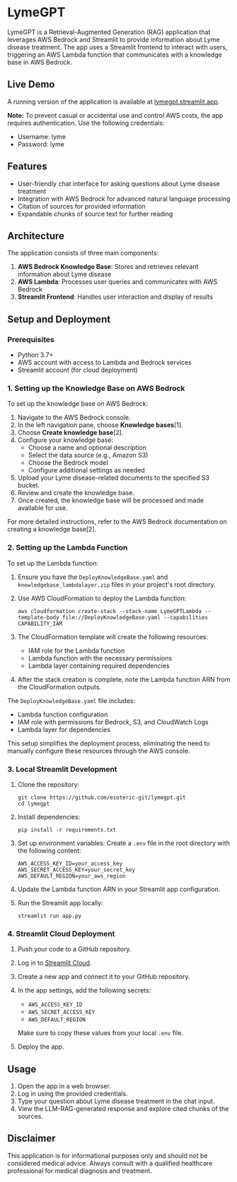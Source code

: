 # LymeGPT

LymeGPT is a Retrieval-Augmented Generation (RAG) application that leverages AWS Bedrock and Streamlit to provide information about Lyme disease treatment. The app uses a Streamlit frontend to interact with users, triggering an AWS Lambda function that communicates with a knowledge base in AWS Bedrock.

## Live Demo

A running version of the application is available at [lymegpt.streamlit.app](https://lymegpt.streamlit.app). 

**Note:** To prevent casual or accidental use and control AWS costs, the app requires authentication. Use the following credentials:

- Username: lyme
- Password: lyme

## Features

- User-friendly chat interface for asking questions about Lyme disease treatment
- Integration with AWS Bedrock for advanced natural language processing
- Citation of sources for provided information
- Expandable chunks of source text for further reading

## Architecture

The application consists of three main components:

1. **AWS Bedrock Knowledge Base**: Stores and retrieves relevant information about Lyme disease
2. **AWS Lambda**: Processes user queries and communicates with AWS Bedrock
3. **Streamlit Frontend**: Handles user interaction and display of results

## Setup and Deployment

### Prerequisites

- Python 3.7+
- AWS account with access to Lambda and Bedrock services
- Streamlit account (for cloud deployment)

### 1. Setting up the Knowledge Base on AWS Bedrock

To set up the knowledge base on AWS Bedrock:

1. Navigate to the AWS Bedrock console.
2. In the left navigation pane, choose **Knowledge bases**[1].
3. Choose **Create knowledge base**[2].
4. Configure your knowledge base:
   - Choose a name and optional description
   - Select the data source (e.g., Amazon S3)
   - Choose the Bedrock model
   - Configure additional settings as needed
5. Upload your Lyme disease-related documents to the specified S3 bucket.
6. Review and create the knowledge base.
7. Once created, the knowledge base will be processed and made available for use.

For more detailed instructions, refer to the AWS Bedrock documentation on creating a knowledge base[2].

### 2. Setting up the Lambda Function

To set up the Lambda function:

1. Ensure you have the `DeployKnowledgeBase.yaml` and `knowledgebase_lambdalayer.zip` files in your project's root directory.

2. Use AWS CloudFormation to deploy the Lambda function:
   ```
   aws cloudformation create-stack --stack-name LymeGPTLambda --template-body file://DeployKnowledgeBase.yaml --capabilities CAPABILITY_IAM
   ```

3. The CloudFormation template will create the following resources:
   - IAM role for the Lambda function
   - Lambda function with the necessary permissions
   - Lambda layer containing required dependencies

4. After the stack creation is complete, note the Lambda function ARN from the CloudFormation outputs.

The `DeployKnowledgeBase.yaml` file includes:
- Lambda function configuration
- IAM role with permissions for Bedrock, S3, and CloudWatch Logs
- Lambda layer for dependencies

This setup simplifies the deployment process, eliminating the need to manually configure these resources through the AWS console.

### 3. Local Streamlit Development

1. Clone the repository:
   ```
   git clone https://github.com/esoteric-git/lymegpt.git
   cd lymegpt
   ```

2. Install dependencies:
   ```
   pip install -r requirements.txt
   ```

3. Set up environment variables:
   Create a `.env` file in the root directory with the following content:
   ```
   AWS_ACCESS_KEY_ID=your_access_key
   AWS_SECRET_ACCESS_KEY=your_secret_key
   AWS_DEFAULT_REGION=your_aws_region
   ```

4. Update the Lambda function ARN in your Streamlit app configuration.

5. Run the Streamlit app locally:
   ```
   streamlit run app.py
   ```

### 4. Streamlit Cloud Deployment

1. Push your code to a GitHub repository.

2. Log in to [Streamlit Cloud](https://streamlit.io/cloud).

3. Create a new app and connect it to your GitHub repository.

4. In the app settings, add the following secrets:
   - `AWS_ACCESS_KEY_ID`
   - `AWS_SECRET_ACCESS_KEY`
   - `AWS_DEFAULT_REGION`

   Make sure to copy these values from your local `.env` file.

5. Deploy the app.

## Usage

1. Open the app in a web browser.
2. Log in using the provided credentials.
3. Type your question about Lyme disease treatment in the chat input.
4. View the LLM-RAG-generated response and explore cited chunks of the sources.

## Disclaimer

This application is for informational purposes only and should not be considered medical advice. Always consult with a qualified healthcare professional for medical diagnosis and treatment.
